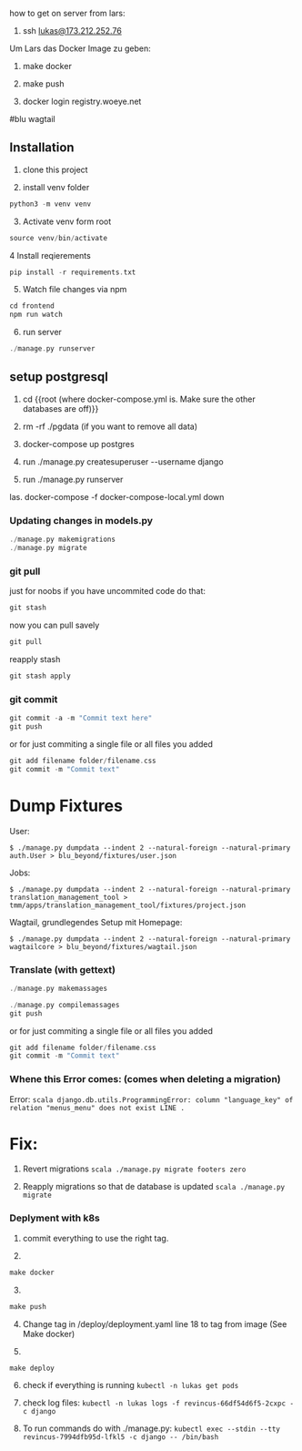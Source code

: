 how to get on server from lars:

1. ssh lukas@173.212.252.76


Um Lars das Docker Image zu geben:

1. make docker

2. make push

3. docker login registry.woeye.net

#blu wagtail



## Installation

1. clone this project


2. install venv folder

```scala
python3 -m venv venv
```

3. Activate venv form root

```scala
source venv/bin/activate
```

4 Install reqierements
```scala
pip install -r requirements.txt
```

5. Watch file changes via npm

```scala
cd frontend
npm run watch
```

6. run server

```scala
./manage.py runserver
```

## setup postgresql

1. cd {{root (where docker-compose.yml is. Make sure the other databases are off)}}
2. rm -rf ./pgdata (if you want to remove all data)

2. docker-compose up postgres

3. run ./manage.py createsuperuser --username django

4. run ./manage.py runserver

las. docker-compose -f docker-compose-local.yml down
### Updating changes in models.py

```scala
./manage.py makemigrations
./manage.py migrate
```

### git pull

just for noobs if you have uncommited code do that:

```scala
git stash
```
now you can pull savely

```scala
git pull
```
reapply stash

```scala
git stash apply
```
### git commit

```scala
git commit -a -m "Commit text here"
git push
```
or for just commiting a single file or all files you added
```scala
git add filename folder/filename.css
git commit -m "Commit text"
```

# Dump Fixtures

User:

    $ ./manage.py dumpdata --indent 2 --natural-foreign --natural-primary auth.User > blu_beyond/fixtures/user.json

Jobs:

    $ ./manage.py dumpdata --indent 2 --natural-foreign --natural-primary translation_management_tool > tmm/apps/translation_management_tool/fixtures/project.json

Wagtail, grundlegendes Setup mit Homepage:

    $ ./manage.py dumpdata --indent 2 --natural-foreign --natural-primary wagtailcore > blu_beyond/fixtures/wagtail.json


### Translate (with gettext)

```scala
./manage.py makemassages

./manage.py compilemassages
git push
```
or for just commiting a single file or all files you added
```scala
git add filename folder/filename.css
git commit -m "Commit text"
```

### Whene this Error comes: (comes when deleting a migration)
Error:
```scala django.db.utils.ProgrammingError: column "language_key" of relation "menus_menu" does not exist LINE .```

# Fix:
1. Revert migrations
```scala ./manage.py migrate footers zero```

1. Reapply migrations so that de database is updated
```scala ./manage.py migrate```


### Deplyment with k8s

1. commit everything to use the right tag.

2.
```scala
make docker
```
3.
```scala
make push
```
4. Change tag in /deploy/deployment.yaml line 18 to tag from image (See Make docker)

5.
```scala
make deploy
```

6. check if everything is running ```kubectl -n lukas get pods```

7. check log files: ```kubectl -n lukas logs -f revincus-66df54d6f5-2cxpc -c django```

8. To run commands do with ./manage.py: ```kubectl exec --stdin --tty revincus-7994dfb95d-lfkl5 -c django -- /bin/bash ```
